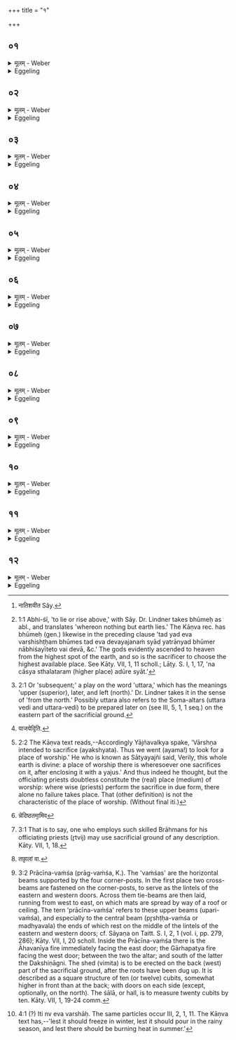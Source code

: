 +++
title = "१"

+++

##  ०१
<details><summary>मूलम् - Weber</summary>

देवय᳘जनं जोषयन्ते॥  
स य᳘देव व᳘र्षिष्ठᳫं स्यात्त᳘ज्जोषयेरन्य᳘दन्यद्भू᳘मेरा᳘भिश᳘यीता᳘तो [^wbr_1] वै᳘ देवा दि᳘वमुपो᳘दक्रामन्देवान्वा᳘ एष᳘ उपो᳘त्क्रामति यो दी᳘क्षते स स᳘देवे देवय᳘जने यजते स य᳘द्धान्यद्भू᳘मेरभिश᳘यीता᳘वरतर इव हेष्ठ्वा᳘ स्यात्त᳘स्माद्य᳘देव व᳘र्षिष्ठᳫं स्यात्त᳘ज्जोषयेरन्॥  

[^wbr_1]: नातिशयीत Sây.
</details>

<details><summary>Eggeling</summary>

1. They choose a place of worship. Let them choose (the place) which lies highest, and above which no other part of the ground rises [^egg_23]; for it was from thence that the gods ascended to heaven, and he who is consecrated indeed ascends to the gods. He thus sacrifices on a place of worship frequented by the gods; but were any other part of the ground to rise above it, he would indeed be lowered while sacrificing: let them therefore choose (the place) which lies highest.

[^egg_23]: 1:1 Abhi-śī, 'to lie or rise above,' with Sāy. Dr. Lindner takes bhūmeḥ as abl., and translates 'whereon nothing but earth lies.' The Kāṇva rec. has bhūmeḥ (gen.) likewise in the preceding clause 'tad yad eva varshishṭḥam bhūmes tad eva devayajanaṁ syād yatrānyad bhūmer nābhiśayīteto vai devā, &c.' The gods evidently ascended to heaven from the highest spot of the earth, and so is the sacrificer to choose the highest available place. See Kāty. VII, 1, 11 scholl.; Lāṭy. S. I, 1, 17, 'na cāsya sthalataram (higher place) adūre syāt.'
</details>

##  ०२
<details><summary>मूलम् - Weber</summary>

तद्व᳘र्ष्म स᳘त्सम᳘ᳫं᳘ स्यात्॥  
समᳫं सद᳘विभ्रंशि स्याद᳘विभ्रंशि सत्प्रा᳘क्प्रवणᳫं स्यात्प्रा᳘ची हि᳘ देवा᳘नां दिग᳘थो उ᳘दक्प्रवणमु᳘दीची हि᳘ मनुॗष्याणां दि᳘ग्दक्षिणतः᳘ प्रत्यु᳘छ्रितमिव स्यादेषा वै दि᳘क् पितॄणाᳫं स य᳘द्दक्षिणा᳘प्रवणᳫं स्या᳘त्क्षिप्रे᳘ ह य᳘जमानो ऽमुं᳘ लोक᳘मियात्त᳘थो ह य᳘जमानो ज्यो᳘ग्जीवति त᳘स्माद्दक्षिणतः᳘ प्रत्यु᳘छ्रितमिव स्यात्॥
</details>

<details><summary>Eggeling</summary>

2. While being high, that place should be even; and being even, it should be firm; and being firm, it should incline towards the east, since the east is the quarter of the gods; or else it should incline

towards the north, since the north is the quarter of men. It should rise somewhat towards the south, that being the quarter of the Fathers. Were it to incline towards the south, the sacrifice would quickly go to yonder world; but in this way the sacrificer lives long: let it therefore rise somewhat towards the south.
</details>

##  ०३
<details><summary>मूलम् - Weber</summary>

न᳘ पुर᳘स्ताद्देवयजनमात्रम᳘तिरिच्येत॥  
द्विष᳘न्तᳫं हास्य तद्भ्रा᳘तृव्यमभ्य᳘तिरिच्यते का᳘मᳫं ह दक्षिणतः स्यादेव᳘मुत्तर᳘त एत᳘द्धॗ त्वेव स᳘मृद्धं देवय᳘जनं य᳘स्य देवयजनमात्र᳘म् पश्चात्परिशिष्य᳘ते क्षिप्रे हैॗवैनमु᳘त्तरा देवयज्यो᳘पनमती᳘ति नु᳘ देवयज᳘नस्य॥
</details>

<details><summary>Eggeling</summary>

3. Let not the measure of the sacrificial ground be exceeded on the east side, since such an excess would be in favour of his spiteful enemy. It may be so in the south, and also in the north; but that place of worship alone is thoroughly efficient where the measure of the sacrificial ground is exceeded in the west; for to him (who possesses such a one) the higher [^egg_24] worship of the gods readily inclines. So much as to the place of worship.

[^egg_24]: 2:1 Or 'subsequent;' a play on the word 'uttara,' which has the meanings 'upper (superior), later, and left (north).' Dr. Lindner takes it in the sense of 'from the north.' Possibly uttara also refers to the Soma-altars (uttara vedi and uttara-vedi) to be prepared later on (see III, 5, 1, 1 seq.) on the eastern part of the sacrificial ground.
</details>

##  ०४
<details><summary>मूलम् - Weber</summary>

त᳘दु होवाच या᳘ज्ञवल्क्यः॥  
वार्ष्ण्या᳘य देवय᳘जनं जो᳘षयितुमैम त᳘त्सात्ययॗज्ञो ऽब्रवीत्स᳘र्वा वा᳘ इय᳘म् पृथिवी᳘ देवी᳘ देवय᳘जनं य᳘त्र वा᳘ अस्यै क्व᳘ च य᳘जुषैव᳘ परिगृ᳘ह्य याज᳘येदि᳘ति [^wbr_2] ॥  

[^wbr_2]: याजयेदि᳘ति.
</details>

<details><summary>Eggeling</summary>

4. Now Yājñavalkya spake,--'We went to choose a place of worship for Vārshṇya [^egg_25]. Sātyayajña then said, "Verily, this whole earth is divine: on whatever part thereof one may sacrifice (for any

[^egg_25]: 2:2 The Kāṇva text reads,--Accordingly Yājñavalkya spake, 'Vārshṇa intended to sacrifice (ayakshyata). Thus we went (ayama!) to look for a place of worship.' He who is known as Sātyayajñi said, Verily, this whole earth is divine: a place of worship there is wheresoever one sacrifices on it, after enclosing it with a yajus.' And thus indeed he thought, but the officiating priests doubtless constitute the (real) place (medium) of worship: where wise (priests) perform the sacrifice in due form, there alone no failure takes place. That (other definition) is not the characteristic of the place of worship. (Without final iti.)

one), after enclosing (and consecrating) it with a sacrificial formula, there is a place of worship."
</details>

##  ०५
<details><summary>मूलम् - Weber</summary>

ऋत्वि᳘जो हैव᳘ देवय᳘जनम्॥  
ये᳘ ब्राह्मणाः᳘ शुश्रुवा᳘ᳫं᳘सो ऽनूचाना᳘ विद्वा᳘ᳫं᳘सो याज᳘यन्तिॗ सैवा᳘ह्वलैत᳘न्नेदिष्ठमा᳘मिव [^wbr_3] मन्यामह इ᳘ति॥  

[^wbr_3]: न्नेदिष्ठतमा᳘मिव
</details>

<details><summary>Eggeling</summary>

5. 'It is, however, the officiating priests that constitute the place (or medium) of worship: wheresoever wise and learned Brāhmans, versed in sacred lore, perform the sacrifice, there no failure takes place: that (place of worship) we consider the nearest (to the gods) [^egg_26].'

[^egg_26]: 3:1 That is to say, one who employs such skilled Brāhmans for his officiating priests (r̥tvij) may use sacrificial ground of any description. Kāty. VII, 1, 18.
</details>

##  ०६
<details><summary>मूलम् - Weber</summary>

तछा᳘लो वा [^wbr_4] वि᳘मितं वा प्राची᳘नवंशम् मिन्वन्ति॥  
प्रा᳘ची हि᳘ देवा᳘नां दि᳘क् पुर᳘स्ताद्वै᳘ देवाः᳘ प्रत्य᳘ञ्चो मनुॗष्यानुपा᳘वृत्तास्तस्मात्ते᳘भ्यः प्राङ्ति᳘ष्ठञ्जुहोति॥  

[^wbr_4]: तछा᳘लां वा.
</details>

<details><summary>Eggeling</summary>

6. On this (ground) they erect either a hall or a shed, with the top-beams running from west to east [^egg_27]; for the east is the quarter of the gods, and from the east westwards the gods approach men: that is why one offers to them while standing with his face towards the east.

[^egg_27]: 3:2 Prācīna-vaṁśa (prāg-vaṁśa, K.). The 'vaṁśas' are the horizontal beams supported by the four corner-posts. In the first place two cross-beams are fastened on the corner-posts, to serve as the lintels of the eastern and western doors. Across them tie-beams are then laid, running from west to east, on which mats are spread by way of a roof or ceiling. The tern 'prācīna-vaṁśa' refers to these upper beams (upari-vaṁśa), and especially to the central beam (pr̥shṭḥa-vaṁśa or madhyavala) the ends of which rest on the middle of the lintels of the eastern and western doors; cf. Sāyaṇa on Taitt. S. I, 2, 1 (vol. i, pp. 279, 286); Kāty. VII, I, 20 scholl. Inside the Prācīna-vaṁśa there is the Āhavanīya fire immediately facing the east door; the Gārhapatya fire facing the west door; between the two the altar; and south of the latter the Dakshiṇāgni. The shed (vimita) is to be erected on the back (west) part of the sacrificial ground, after the roots have been dug up. It is described as a square structure of ten (or twelve) cubits, somewhat higher in front than at the back; with doors on each side (except, optionally, on the north). The śālā, or hall, is to measure twenty cubits by ten. Kāty. VII, 1, 19-24 comm.
</details>

##  ०७
<details><summary>मूलम् - Weber</summary>

त᳘स्मादु ह न᳘ प्रतीची᳘नशिराः शयीत॥  
ने᳘द्देवा᳘नभिप्रसा᳘र्य श᳘या इ᳘ति या द᳘क्षिणा दिक् सा᳘ पितॄणां या᳘ प्रती᳘ची सा᳘सर्पा᳘णां य᳘तो देवा᳘ उच्चक्रमुःॗ सैषा᳘हीना यो᳘दीची दिक् सा᳘ मनुॗष्याणां त᳘स्मान्मानुष᳘ उदीची᳘नवंशामेव शा᳘लां वा वि᳘मितं वा मिन्वन्त्यु᳘दीची हि᳘ मनुॗष्याणां दि᳘ग्दीक्षित᳘स्यैव᳘ प्राची᳘नवंशा ना᳘दीक्षितस्य॥
</details>

<details><summary>Eggeling</summary>

7. For this reason one mug not sleep with his

head towards the west, lest he should sleep stretching (his legs) towards the gods. The southern quarter belongs to the Fathers; and the western one to the snakes; and that faultless one is the one where the gods ascended (to heaven); and the northern quarter belongs to men. Hence in human (practice) a hall or shed is constructed with the top-beams running from south to north, because the north is the quarter of men. It is only for a consecrated, not for an unconsecrated person that it is (constructed) with the top-beams running from west to east.
</details>

##  ०८
<details><summary>मूलम् - Weber</summary>

तां वा᳘ एताम् प᳘रिश्रयन्ति॥  
ने᳘दभिव᳘र्षादि᳘तिॗ न्वेव᳘ वर्षा᳘ देवान्वा᳘ एष᳘ उपा᳘वर्तते यो दी᳘क्षते स᳘ देव᳘तानामे᳘को भवति तिर᳘ इव वै᳘ देवा᳘ मनुॗष्येभ्यस्तिर᳘ इवैतद्यत्प᳘रिश्रितं त᳘स्मात्प᳘रिश्रयन्ति॥
</details>

<details><summary>Eggeling</summary>

8. They enclose it on every side, lest it should rain upon (the sacrificer, while being consecrated): this, at least, is (the reason for doing so in) the rainy season [^egg_28]. He who is consecrated, truly draws nigh to the gods, and becomes one of the deities. Now the gods are secreted from men, and secret also is what is enclosed on every side: this is why they enclose it on every side.

[^egg_28]: 4:1 (?) Iti nv eva varshāḥ. The same particles occur III, 2, 1, 11. The Kāṇva text has,--'lest it should freeze in winter, lest it should pour in the rainy season, and lest there should be burning heat in summer.'
</details>

##  ०९
<details><summary>मूलम् - Weber</summary>

तन्न स᳘र्व इवाभिप्र᳘पद्येत ब्राह्मणो᳘ वैव᳘ राजॗन्यो वा वै᳘श्यो वा ते हि᳘ यज्ञि᳘याः॥
</details>

<details><summary>Eggeling</summary>

9. Not every one may enter it, but only a Brahman, or a Rājanya, or a Vaiśya, for these are able to sacrifice.
</details>

##  १०
<details><summary>मूलम् - Weber</summary>

स वै न स᳘र्वेणेव सं᳘वदेत॥  
देवान्वा᳘ एष᳘ उपा᳘वर्तते यो दी᳘क्षते स᳘ देव᳘तानामे᳘को भवति न वै᳘ देवा᳘ स᳘र्वेणेव सं᳘वदन्ते ब्राह्मणे᳘न वैव᳘ राजॗन्येन वा वै᳘श्येन वा ते हि᳘ यज्ञि᳘यास्त᳘स्माद्य᳘द्येनं शूद्रे᳘ण संवादो᳘ विन्दे᳘देते᳘षामेवै᳘कम् ब्रूयादिममि᳘ति विचक्ष्वेममि᳘ति वि᳘चक्ष्वे᳘त्येष᳘ उ त᳘त्र दीक्षितस्योपचारः॥
</details>

<details><summary>Eggeling</summary>

10. Let him not commune with every one; for he who is consecrated draws nigh to the gods, and becomes one of the deities. Now the gods do not commune with every one, but only with a Brahman, or a. Rājanya, or a Vaiśya; for these are able to sacrifice. Should there be occasion for him to converse with a Śūdra, let him say to one of those, 'Tell this one so and so! tell this one so and so!'

This is the rule of conduct for the consecrated in such a case.
</details>

##  ११
<details><summary>मूलम् - Weber</summary>

अ᳘थार᳘णी पाणौ᳘ कृत्वा॥  
शा᳘लामध्यवस्यति स᳘ पूर्वार्ध्य᳘ᳫं᳘ स्थूणाराज᳘मभिप᳘द्यैतद्य᳘जुरा᳘हैद᳘मगन्म देवय᳘जनम् पृथिव्या य᳘त्र देवा᳘सो अ᳘जुषन्त वि᳘श्व इ᳘ति त᳘दस्य वि᳘श्वैश्च देवैर्जु᳘ष्टम् भ᳘वति ये᳘ चेमे᳘ ब्राह्मणाः᳘ शुश्रुवा᳘ᳫं᳘सो ऽनूचाना यद᳘हास्य ते᳘ ऽक्षिभ्यामी᳘क्षन्ते ब्राह्मणाः᳘ शुश्रुवा᳘ᳫं᳘सस्तद᳘हास्य तैर्जु᳘ष्टम् भवति॥
</details>

<details><summary>Eggeling</summary>

11. In the first place, having taken the two churning-sticks in his hand, he approves of the hall. Taking hold of the chief post of the front (east) side, he pronounces this sacrificial formula (Vāj. S. IV, 1), 'We have come to this place of worship on earth, wherein all the gods delighted.' Thereby that (place of worship) of his becomes acceptable to all the gods, as well as to the learned Brāhmans versed in sacred lore; and that (place of worship) of his, which those Brāhmans versed in sacred lore see with their eyes, becomes acceptable to them.
</details>

##  १२
<details><summary>मूलम् - Weber</summary>

यद्वा᳘ह॥  
य᳘त्र देवा᳘सो अ᳘जुषन्त वि᳘श्व इ᳘ति त᳘दस्य वि᳘श्वैर्देवैर्जु᳘ष्टम् भवत्यृक्सामा᳘भ्याᳫं संत᳘रन्तो य᳘जुर्भिरि᳘त्यृक्सामा᳘भ्यां वै य᳘जुर्भिर्यज्ञ᳘स्योदृ᳘चं ग᳘छन्ति यज्ञ᳘स्योदृ᳘चं गछानी᳘त्येॗवैत᳘दाह रायस्पो᳘षेण स᳘मिषा᳘ मदेमे᳘ति भूमा वै᳘ रायस्पोषः श्रीर्वै᳘ भू᳘माशि᳘षमेॗवैतदा᳘शास्ते स᳘मिषा᳘ मदेमेती᳘षम् मदती᳘ति वै त᳘माहुर्यः श्रि᳘यमश्नु᳘ते यः᳘ परम᳘तां ग᳘छति त᳘स्मादाह स᳘मिषा᳘ मदेमे᳘ति॥
</details>
<details><summary>Eggeling</summary>

12. And when he says, 'Wherein all the gods delighted,' thereby it becomes acceptable for him to all the gods. Crossing over by means of the r̥c and sāman, and by the yajus;' by means of the r̥c and sāman, and the yajus, indeed, they reach the end of the sacrifice: 'May I reach the end of the sacrifice!' he thereby says. 'May we rejoice in increase of substance and in sap!' Increase of substance doubtless means abundance, and abundance means prosperity: he. thereby invokes a blessing. 'May we rejoice in sap,' he says, because people say of one who enjoys prosperity and attains to the highest distinction, that 'he rejoices in sap;' therefore he says, 'May we rejoice in sap!'
</details>

